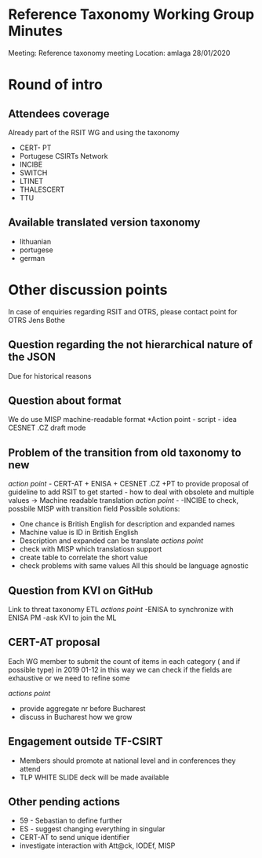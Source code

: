 # Reference Taxonomy Working Group Minutes

Meeting: Reference taxonomy meeting Location: amlaga 28/01/2020

# Round of intro

## Attendees coverage  
Already part of the RSIT WG and using the taxonomy
- CERT- PT
- Portugese CSIRTs Network
- INCIBE
- SWITCH
- LTINET
- THALESCERT
- TTU
## Available translated version taxonomy
- lithuanian 
- portugese   
- german

# Other discussion points 
In case of enquiries regarding RSIT and OTRS, please contact point for OTRS Jens Bothe

## Question regarding the not hierarchical nature of the JSON
Due for historical reasons
## Question about format
We do use MISP machine-readable format
*Action point - script - idea CESNET .CZ draft mode
## Problem of the transition from old taxonomy to new
*action point* - CERT-AT + ENISA + CESNET .CZ +PT  to provide proposal of guideline to add RSIT to get started - how to deal with obsolete and multiple values
-> Machine readable translation
*action point* - -INCIBE to check, possbile MISP with transition field
Possible solutions:
- One chance is British English for description and expanded names 
- Machine value is ID in British English
- Description and expanded can be translate
*actions point* 
- check with MISP which translatiosn support
- create table to correlate the short value
- check problems with same values
All this should be language agnostic 

## Question from KVI on GitHub
Link to threat taxonomy ETL 
*actions point* 
-ENISA to synchronize with ENISA PM
-ask KVI to join the ML

## CERT-AT proposal
Each WG member to submit the count of items in each category ( and if possible type) in 2019 01-12
in this way we can check if the fields are exhaustive or we need to refine some

*actions point* 
- provide aggregate nr before Bucharest
- discuss in Bucharest how we grow
## Engagement outside TF-CSIRT
- Members should promote at national level and in conferences they attend
- TLP WHITE SLIDE deck will be made available
## Other pending actions 
-	59 - Sebastian to define further
-	ES - suggest changing everything in singular
-	CERT-AT to send unique identifier 
-	investigate interaction with Att@ck, IODEf, MISP  
